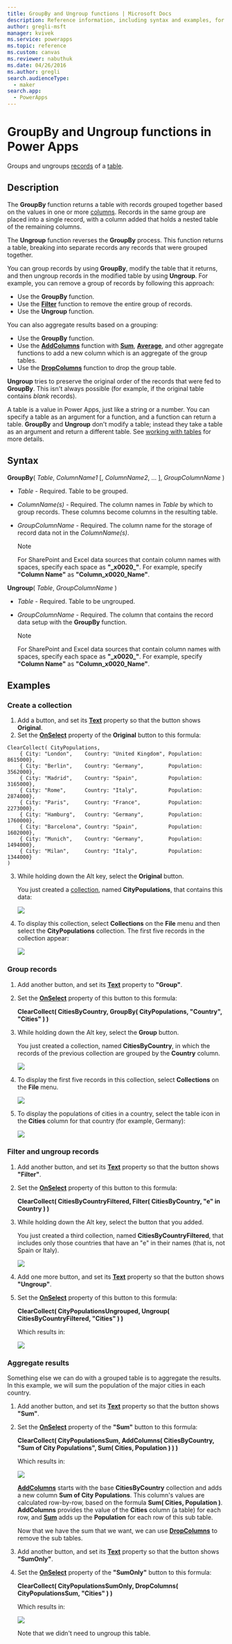 ```yaml
---
title: GroupBy and Ungroup functions | Microsoft Docs
description: Reference information, including syntax and examples, for the GroupBy and Ungroup functions in Power Apps
author: gregli-msft
manager: kvivek
ms.service: powerapps
ms.topic: reference
ms.custom: canvas
ms.reviewer: nabuthuk
ms.date: 04/26/2016
ms.author: gregli
search.audienceType: 
  - maker
search.app: 
  - PowerApps
---
```

# GroupBy and Ungroup functions in Power Apps
Groups and ungroups [records](../working-with-tables.md#records) of a [table](../working-with-tables.md).

## Description
The **GroupBy** function returns a table with records grouped together based on the values in one or more [columns](../working-with-tables.md#columns). Records in the same group are placed into a single record, with a column added that holds a nested table of the remaining columns.   

The **Ungroup** function reverses the **GroupBy** process. This function returns a table, breaking into separate records any records that were grouped together.

You can group records by using **GroupBy**, modify the table that it returns, and then ungroup records in the modified table by using **Ungroup**. For example, you can remove a group of records by following this approach:

* Use the **GroupBy** function.
* Use the **[Filter](function-filter-lookup.md)** function to remove the entire group of records.
* Use the **Ungroup** function.  

You can also aggregate results based on a grouping:

* Use the **GroupBy** function.
* Use the **[AddColumns](function-table-shaping.md)** function with **[Sum](function-aggregates.md)**, **[Average](function-aggregates.md)**, and other aggregate functions to add a new column which is an aggregate of the group tables.
* Use the **[DropColumns](function-table-shaping.md)** function to drop the group table.

**Ungroup** tries to preserve the original order of the records that were fed to **GroupBy**.  This isn't always possible (for example, if the original table contains *blank* records).

A table is a value in Power Apps, just like a string or a number. You can specify a table as an argument for a function, and a function can return a table. **GroupBy** and **Ungroup** don't modify a table; instead they take a table as an argument and return a different table. See [working with tables](../working-with-tables.md) for more details.

## Syntax
**GroupBy**( *Table*, *ColumnName1* [, *ColumnName2*, ... ], *GroupColumnName* )

* *Table* - Required. Table to be grouped.
* *ColumnName(s)* - Required.  The column names in *Table* by which to group records.  These columns become columns in the resulting table.
* *GroupColumnName* - Required.  The column name for the storage of record data not in the *ColumnName(s)*.
  
    > [!NOTE]
  > For SharePoint and Excel data sources that contain column names with spaces, specify each space as **"\_x0020\_"**. For example, specify **"Column Name"** as **"Column_x0020_Name"**.

**Ungroup**( *Table*, *GroupColumnName* )

* *Table* - Required. Table to be ungrouped.
* *GroupColumnName* - Required. The column that contains the record data setup with the **GroupBy** function.
  
    > [!NOTE]
  > For SharePoint and Excel data sources that contain column names with spaces, specify each space as **"\_x0020\_"**. For example, specify **"Column Name"** as **"Column_x0020_Name"**.

## Examples
### Create a collection
1. Add a button, and set its **[Text](../controls/properties-core.md)** property so that the button shows **Original**.
2. Set the **[OnSelect](../controls/properties-core.md)** property of the **Original** button to this formula:

```powerapps-dot   
ClearCollect( CityPopulations, 
    { City: "London",    Country: "United Kingdom", Population: 8615000}, 
    { City: "Berlin",    Country: "Germany",        Population: 3562000}, 
    { City: "Madrid",    Country: "Spain",          Population: 3165000}, 
    { City: "Rome",      Country: "Italy",          Population: 2874000}, 
    { City: "Paris",     Country: "France",         Population: 2273000}, 
    { City: "Hamburg",   Country: "Germany",        Population: 1760000}, 
    { City: "Barcelona", Country: "Spain",          Population: 1602000}, 
    { City: "Munich",    Country: "Germany",        Population: 1494000}, 
    { City: "Milan",     Country: "Italy",          Population: 1344000}
)
```

3. While holding down the Alt key, select the **Original** button.
   
    You just created a [collection](../working-with-data-sources.md#collections), named **CityPopulations**, that contains this data:
   
    ![](media/function-groupby/cities.png)
4. To display this collection, select **Collections** on the **File** menu and then select the **CityPopulations** collection.  The first five records in the collection appear:
   
    ![](media/function-groupby/citypopulations-collection.png)

### Group records
1. Add another button, and set its **[Text](../controls/properties-core.md)** property to **"Group"**.
2. Set the **[OnSelect](../controls/properties-core.md)** property of this button to this formula:
   
    **ClearCollect( CitiesByCountry, GroupBy( CityPopulations, "Country", "Cities" ) )**
3. While holding down the Alt key, select the **Group** button.
   
    You just created a collection, named **CitiesByCountry**, in which the records of the previous collection are grouped by the **Country** column.
   
    ![](media/function-groupby/cities-grouped.png)
4. To display the first five records in this collection, select **Collections** on the **File** menu.
   
    ![](media/function-groupby/citiesbycountry-collection.png)
5. To display the populations of cities in a country, select the table icon in the **Cities** column for that country (for example, Germany):
   
    ![](media/function-groupby/population-germany.png)

### Filter and ungroup records
1. Add another button, and set its **[Text](../controls/properties-core.md)** property so that the button shows **"Filter"**.
2. Set the **[OnSelect](../controls/properties-core.md)** property of this button to this formula:
   
    **ClearCollect( CitiesByCountryFiltered, Filter( CitiesByCountry, "e" in Country ) )**
3. While holding down the Alt key, select the button that you added.
   
    You just created a third collection, named **CitiesByCountryFiltered**, that includes only those countries that have an "e" in their names (that is, not Spain or Italy).
   
    ![](media/function-groupby/cities-grouped-hase.png)
4. Add one more button, and set its **[Text](../controls/properties-core.md)** property so that the button shows **"Ungroup"**.
5. Set the **[OnSelect](../controls/properties-core.md)** property of this button to this formula:
   
    **ClearCollect( CityPopulationsUngrouped, Ungroup( CitiesByCountryFiltered, "Cities" ) )**
   
    Which results in:
   
    ![](media/function-groupby/cities-hase.png)

### Aggregate results
Something else we can do with a grouped table is to aggregate the results.  In this example, we will sum the population of the major cities in each country.

1. Add another button, and set its **[Text](../controls/properties-core.md)** property so that the button shows **"Sum"**.
2. Set the **[OnSelect](../controls/properties-core.md)** property of the **"Sum"** button to this formula:
   
    **ClearCollect( CityPopulationsSum, AddColumns( CitiesByCountry, "Sum of City Populations", Sum( Cities, Population ) ) )**
   
    Which results in:
   
    ![](media/function-groupby/cities-sum.png)
   
    **[AddColumns](function-table-shaping.md)** starts with the base **CitiesByCountry** collection and adds a new column **Sum of City Populations**.  This column's values are calculated row-by-row, based on the formula **Sum( Cities, Population )**.  **AddColumns** provides the value of the **Cities** column (a table) for each row, and **[Sum](function-aggregates.md)** adds up the **Population** for each row of this sub table.

    Now that we have the sum that we want, we can use **[DropColumns](function-table-shaping.md)** to remove the sub tables.
  
3. Add another button, and set its **[Text](../controls/properties-core.md)** property so that the button shows **"SumOnly"**.
4. Set the **[OnSelect](../controls/properties-core.md)** property of the **"SumOnly"** button to this formula:

    **ClearCollect( CityPopulationsSumOnly, DropColumns( CityPopulationsSum, "Cities" ) )**
   
    Which results in:
   
    ![](media/function-groupby/cities-sum-drop-cities.png)
   
    Note that we didn't need to ungroup this table.

